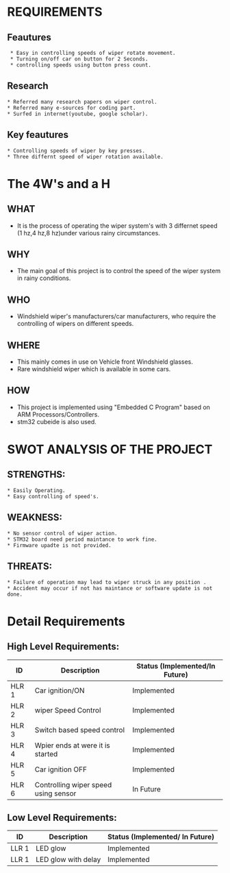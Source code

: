 # REQUIREMENTS

##  Feautures
     * Easy in controlling speeds of wiper rotate movement.
     * Turning on/off car on button for 2 Seconds.
     * controlling speeds using button press count.

## Research
    * Referred many research papers on wiper control.
    * Referred many e-sources for coding part.
    * Surfed in internet(youtube, google scholar).
       
##  Key feautures
    * Controlling speeds of wiper by key presses.
    * Three differnt speed of wiper rotation available.

# The 4W's and a H 

## WHAT
   * It is the process of operating the wiper system's with 3 differnet speed (1 hz,4 hz,8 hz)under various rainy circumstances.
## WHY
  * The main goal of this project is to control the speed of the wiper system in  rainy conditions.
## WHO
  * Windshield wiper's manufacturers/car manufacturers, who require the controlling of wipers on different speeds.
## WHERE
  * This mainly comes in use on Vehicle front Windshield glasses.
  * Rare windshield wiper which is available in some cars.
## HOW
  * This project is implemented using "Embedded C Program" based on ARM Processors/Controllers.
  * stm32 cubeide is also used.
# SWOT ANALYSIS OF THE PROJECT
 ## STRENGTHS:
    * Easily Operating.
    * Easy controlling of speed's.
 ## WEAKNESS:
    * No sensor control of wiper action.
    * STM32 board need period maintance to work fine.
    * Firmware upadte is not provided.
 ## THREATS:
    * Failure of operation may lead to wiper struck in any position .
    * Accident may occur if not has maintance or software update is not done.
 
# Detail Requirements

## High Level Requirements:

|  ID   | Description | Status (Implemented/In Future) |
| ----- | ----------- | ------------------------------ |
| HLR 1 |    Car ignition/ON  |  Implemented  |
| HLR 2 |    wiper Speed Control    | Implemented |
| HLR 3 |    Switch based speed control  | Implemented |
| HLR 4 |    Wpier ends at were it is started| Implemented|
| HLR 5 |    Car ignition OFF  |  Implemented  |
| HLR  6|    Controlling wiper speed using sensor   | In Future |

## Low Level Requirements:

|  ID   | Description | Status (Implemented/ In Future) |
| ----- | ----------- | ------------------------------- |
| LLR 1 | LED glow  |  Implemented  |
| LLR 1 | LED glow  with delay  |  Implemented  |

